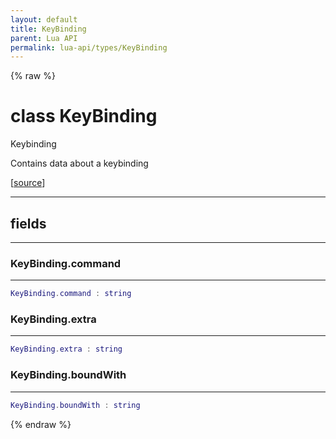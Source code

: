 ```yaml
---
layout: default
title: KeyBinding
parent: Lua API
permalink: lua-api/types/KeyBinding
---
```


{% raw %}

# class KeyBinding





Keybinding

Contains data about a keybinding

[<a href="https://github.com/rhys-vdw/RecoilEngine/blob/39a0440f8b3d03a340a3db9cfeb2e589c3e7d595/rts/Lua/LuaUnsyncedRead.cpp#L3996-L4005" target="_blank">source</a>]







---



## fields
---

### KeyBinding.command
---
```lua
KeyBinding.command : string
```










### KeyBinding.extra
---
```lua
KeyBinding.extra : string
```










### KeyBinding.boundWith
---
```lua
KeyBinding.boundWith : string
```












{% endraw %}